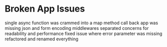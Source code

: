 # Broken App Issues
single async function was crammed into a map method call back
app was missing json and form encoding middlewares
separated concerns for readability and performance
fixed issue where error parameter was missing
refactored and renamed everything